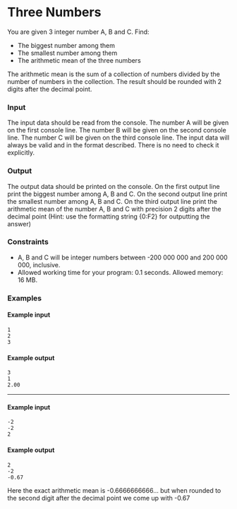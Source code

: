 # Three Numbers
You are given 3 integer number A, B and C. Find:
* The biggest number among them
* The smallest number among them
* The arithmetic mean of the three numbers

The arithmetic mean is the sum of a collection of numbers divided by the number of numbers in the collection. The result should be rounded with 2 digits after the decimal point.

### Input
The input data should be read from the console.
The number A will be given on the first console line.
The number B will be given on the second console line.
The number C will be given on the third console line.
The input data will always be valid and in the format described. There is no need to check it explicitly.

### Output
The output data should be printed on the console.
On the first output line print the biggest number among A, B and C.
On the second output line print the smallest number among A, B and C.
On the third output line print the arithmetic mean of the number A, B and C with precision 2 digits after the decimal point (Hint: use the formatting string {0:F2} for outputting the answer)

### Constraints
* A, B and C will be integer numbers between -200 000 000 and 200 000 000, inclusive.
* Allowed working time for your program: 0.1 seconds. Allowed memory: 16 MB.

### Examples
#### Example input
```
1
2
3
```
#### Example output
```
3
1
2.00	
```
___
#### Example input
```
-2
-2
2
```
#### Example output
```
2
-2
-0.67
```	
Here the exact arithmetic mean is -0.6666666666…  but when rounded to the second digit after the decimal point we come up with -0.67
